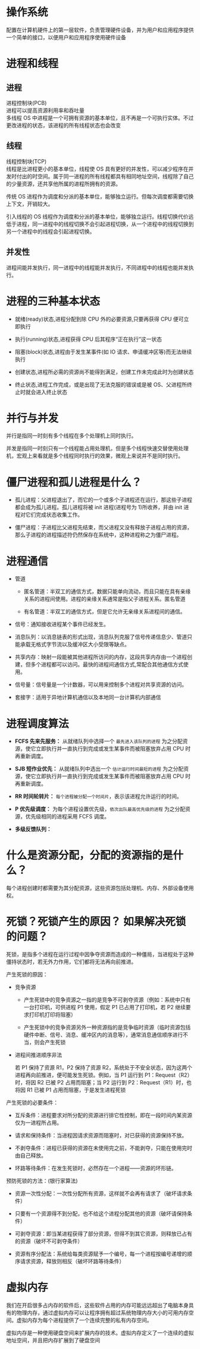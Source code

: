 # 操作系统

配置在计算机硬件上的第一层软件，负责管理硬件设备，并为用户和应用程序提供一个简单的接口，以便用户和应用程序使用硬件设备

# 进程和线程

## 进程

进程控制块(PCB)  
进程可以提高资源利用率和吞吐量  
多线程 OS 中进程是一个可拥有资源的基本单位，且不再是一个可执行实体。不过更改进程的状态，该进程的所有线程状态也会改变

## 线程

线程控制块(TCP)  
线程是比进程更小的基本单位，线程使 OS 具有更好的并发性，可以减少程序在并发时付出的时空间。属于同一进程的所有线程都具有相同地址空间，线程除了自己的少量资源，还共享他所属的进程所拥有的资源。

传统 OS 进程作为调度和分派的基本单位，能够独立运行。但每次调度都需要切换上下文，开销较大。

引入线程的 OS 线程作为调度和分派的基本单位，能够独立运行。线程切换代价远低于进程，同一进程中的线程切换不会引起进程切换，从一个进程中的线程切换到另一个进程中的线程会引起进程切换。

## 并发性

进程间能并发执行，同一进程中的线程能并发执行，不同进程中的线程也能并发执行。

# 进程的三种基本状态

- 就绪(ready)状态,进程分配到除 CPU 外的必要资源,只要再获得 CPU 便可立即执行

- 执行(running)状态,进程获得 CPU 后其程序“正在执行”这一状态

- 阻塞(block)状态,进程由于发生某事件(如 IO 请求、申请缓冲区等)而无法继续执行

- 创建状态,进程所必需的资源尚不能得到满足，创建工作未完成此时为创建状态

- 终止状态,进程工作完成，或是出现了无法克服的错误或是被 OS、父进程所终止时就会进入终止状态

# 并行与并发

并行是指同一时刻有多个线程在多个处理机上同时执行。

并发是指同一时刻只有一个线程能占用处理机，但是多个线程快速交替使用处理机，宏观上来看就是多个线程同时执行的效果，微观上来说并不是同时执行。

# 僵尸进程和孤儿进程是什么？

- 孤儿进程：父进程退出了，而它的一个或多个子进程还在运行，那这些子进程都会成为孤儿进程。孤儿进程将被 init 进程(进程号为 1)所收养，并由 init 进程对它们完成状态收集工作。

- 僵尸进程：子进程比父进程先结束，而父进程又没有释放子进程占用的资源，那么子进程的进程描述符仍然保存在系统中，这种进程称之为僵尸进程。

# 进程通信

- 管道

  - 匿名管道：半双工的通信方式，数据只能单向流动，而且只能在具有亲缘关系的进程间使用。进程的亲缘关系通常是指父子进程关系。匿名管道

  - 有名管道：半双工的通信方式，但是它允许无亲缘关系进程间的通信。

- 信号：通知接收进程某个事件已经发生。

- 消息队列：以消息链表的形式出现，消息队列克服了信号传递信息少、管道只能承载无格式字节流以及缓冲区大小受限等缺点。

- 共享内存：映射一段能被其他进程所访问的内存，这段共享内存由一个进程创建，但多个进程都可以访问。最快的进程间通信方式,常配合其他通信方式使用。

- 信号量：信号量是一个计数器，可以用来控制多个进程对共享资源的访问。

- 套接字：适用于异地计算机通信以及本地同一台计算机内部通信

# 进程调度算法

- **FCFS 先来先服务：** 从就绪队列中选择一个 `最先进入该队列的进程` 为之分配资源，使它立即执行并一直执行到完成或发生某事件而被阻塞放弃占用 CPU 时再重新调度。

- **SJB 短作业优先：** 从就绪队列中选出一个 `估计运行时间最短的进程` 为之分配资源，使它立即执行并一直执行到完成或发生某事件而被阻塞放弃占用 CPU 时再重新调度。

- **RR 时间轮转片：** `每个进程被分配一个时间片`，表示该进程允许运行的时间。

- **P 优先级调度：** 为每个进程设置优先级，`依次出队最高优先级的进程` 为之分配资源，优先级相同的进程采用 FCFS 调度。

- **多级反馈队列：**

# 什么是资源分配，分配的资源指的是什么？

每个进程创建时都需要为其分配资源，这些资源包括处理机、内存、外部设备使用权。

# 死锁？死锁产生的原因？ 如果解决死锁的问题？

死锁，是指多个进程在运行过程中因争夺资源而造成的一种僵局，当进程处于这种僵持状态时，若无外力作用，它们都将无法再向前推进。

产生死锁的原因：

- 竞争资源

  - 产生死锁中的竞争资源之一指的是竞争不可剥夺资源（例如：系统中只有一台打印机，可供进程 P1 使用，假定 P1 已占用了打印机，若 P2 继续要求打印机打印将阻塞）

  - 产生死锁中的竞争资源另外一种资源指的是竞争临时资源（临时资源包括硬件中断、信号、消息、缓冲区内的消息等），通常消息通信顺序进行不当，则会产生死锁

- 进程间推进顺序非法

  若 P1 保持了资源 R1，P2 保持了资源 R2，系统处于不安全状态，因为这两个进程再向前推进，便可能发生死锁。例如，当 P1 运行到 P1：Request（R2）时，将因 R2 已被 P2 占用而阻塞；当 P2 运行到 P2：Request（R1）时，也将因 R1 已被 P1 占用而阻塞，于是发生进程死锁

产生死锁的必要条件：

- 互斥条件：进程要求对所分配的资源进行排它性控制，即在一段时间内某资源仅为一进程所占用。

- 请求和保持条件：当进程因请求资源而阻塞时，对已获得的资源保持不放。

- 不剥夺条件：进程已获得的资源在未使用完之前，不能剥夺，只能在使用完时由自己释放。

- 环路等待条件：在发生死锁时，必然存在一个进程——资源的环形链。

预防死锁的方法：(银行家算法)

- 资源一次性分配：一次性分配所有资源，这样就不会再有请求了（破坏请求条件）

- 只要有一个资源得不到分配，也不给这个进程分配其他的资源（破坏请保持条件）

- 可剥夺资源：即当某进程获得了部分资源，但得不到其它资源，则释放已占有的资源（破坏不可剥夺条件）

- 资源有序分配法：系统给每类资源赋予一个编号，每一个进程按编号递增的顺序请求资源，释放则相反（破坏环路等待条件）

# 虚拟内存

我们在开启很多占内存的软件后，这些软件占用的内存可能远远超出了电脑本身具有的物理内存，通过虚拟内存可以让程序拥有超过系统物理内存大小的可用内存空间。虚拟内存为每个进程提供了一个连续完整的私有内存空间。

虚拟内存是一种使用硬盘空间来扩展内存的技术。虚拟内存定义了一个连续的虚拟地址空间，并且把内存扩展到了硬盘空间
